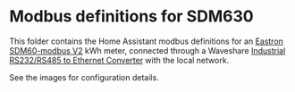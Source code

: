 # Modbus definitions for SDM630

This folder contains the Home Assistant modbus definitions for an [Eastron SDM60-modbus V2](https://www.eastroneurope.com/products/view/sdm630modbus) kWh meter, connected through a Waveshare [Industrial RS232/RS485 to Ethernet Converter](https://www.waveshare.com/rs232-485-to-eth.htm) with the local network.

See the images for configuration details.
